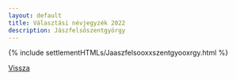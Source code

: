 ```yaml
---
layout: default
title: Választási névjegyzék 2022
description: Jászfelsőszentgyörgy
---
```


{% include settlementHTMLs/Jaaszfelsooxxszentgyooxrgy.html %}

[Vissza](../)